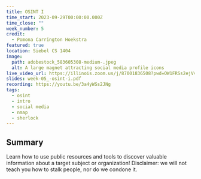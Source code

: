 ```yaml
---
title: OSINT I
time_start: 2023-09-29T00:00:00.000Z
time_close: ""
week_number: 5
credit:
  - Pomona Carrington Hoekstra
featured: true
location: Siebel CS 1404
image:
  path: adobestock_583605308-medium-.jpeg
  alt: A large magnet attracting social media profile icons
live_video_url: https://illinois.zoom.us/j/87001836508?pwd=OW1FRSs2ejVvd1hNUFUxRmQraE1zUT09
slides: week-05_-osint-i.pdf
recording: https://youtu.be/3a4yWSs2JNg
tags:
  - osint
  - intro
  - social media
  - nmap
  - sherlock
---
```

## Summary

Learn how to use public resources and tools to discover valuable information about a target subject or organization! Disclaimer: we will not teach you how to stalk people, nor do we condone it.